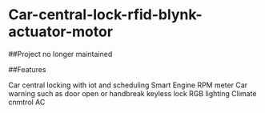 # Car-central-lock-rfid-blynk-actuator-motor
##Project no longer maintained

##Features

Car central locking with iot and scheduling
Smart Engine RPM meter
Car warning such as door open or handbreak
keyless lock
RGB lighting
Climate cnmtrol AC







